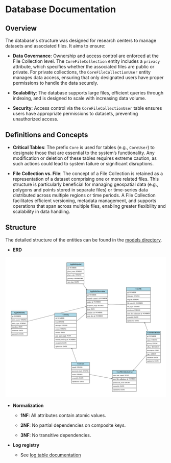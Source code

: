 # Database Documentation

## Overview

The database's structure was designed for research centers to manage datasets and associated files. It aims to ensure:

- **Data Governance**: Ownership and access control are enforced at the File Collection level. The `CoreFileCollection` entity includes a `privacy` attribute, which specifies whether the associated files are public or private. For private collections, the `CoreFileCollectionUser` entity manages data access, ensuring that only designated users have proper permissions to handle the data securely.

- **Scalability**: The database supports large files, efficient queries through indexing, and is designed to scale with increasing data volume.

- **Security**: Access control via the `CoreFileCollectionUser` table ensures users have appropriate permissions to datasets, preventing unauthorized access.

## Definitions and Concepts

- **Critical Tables**: The prefix `Core` is used for tables (e.g., `CoreUser`) to designate those that are essential to the system’s functionality. Any modification or deletion of these tables requires extreme caution, as such actions could lead to system failure or significant disruptions.

- **File Collection vs. File**: The concept of a File Collection is retained as a representation of a dataset comprising one or more related files. This structure is particularly beneficial for managing geospatial data (e.g., polygons and points stored in separate files) or time-series data distributed across multiple regions or time periods. A File Collection facilitates efficient versioning, metadata management, and supports operations that span across multiple files, enabling greater flexibility and scalability in data handling.

## Structure

The detailed structure of the entities can be found in the [models directory](./src/models/index.ts).

- **ERD**

![Database's ERD](./erd.svg)

- **Normalization**

  - **1NF**: All attributes contain atomic values.

  - **2NF**: No partial dependencies on composite keys.

  - **3NF**: No transitive dependencies.

- **Log registry**

  - See [log table documentation](./LOG.md)
